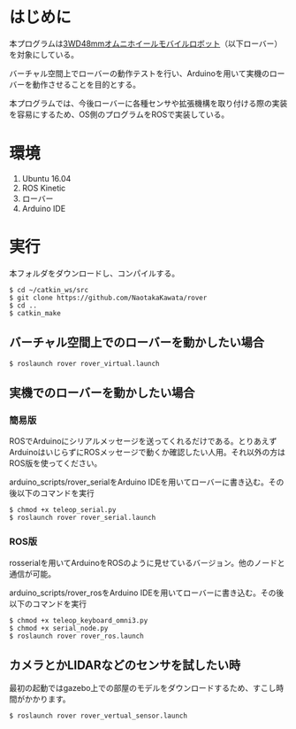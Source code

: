# はじめに

本プログラムは[3WD48mmオムニホイールモバイルロボット]( https://www.vstone.co.jp/robotshop/index.php?main_page=product_info&cPath=895&products_id=5156 )（以下ローバー）を対象にしている。

バーチャル空間上でローバーの動作テストを行い、Arduinoを用いて実機のローバーを動作させることを目的とする。

本プログラムでは、今後ローバーに各種センサや拡張機構を取り付ける際の実装を容易にするため、OS側のプログラムをROSで実装している。



# 環境

1. Ubuntu 16.04
2. ROS Kinetic
3. ローバー
4. Arduino IDE



# 実行

本フォルダをダウンロードし、コンパイルする。

```shell
$ cd ~/catkin_ws/src
$ git clone https://github.com/NaotakaKawata/rover
$ cd ..
$ catkin_make
```



## バーチャル空間上でのローバーを動かしたい場合

```shell
$ roslaunch rover rover_virtual.launch
```



## 実機でのローバーを動かしたい場合

### 簡易版

ROSでArduinoにシリアルメッセージを送ってくれるだけである。とりあえずArduinoはいじらずにROSメッセージで動くか確認したい人用。それ以外の方はROS版を使ってください。



arduino_scripts/rover_serialをArduino IDEを用いてローバーに書き込む。その後以下のコマンドを実行

```shell
$ chmod +x teleop_serial.py 
$ roslaunch rover rover_serial.launch
```



### ROS版

rosserialを用いてArduinoをROSのように見せているバージョン。他のノードと通信が可能。



arduino_scripts/rover_rosをArduino IDEを用いてローバーに書き込む。その後以下のコマンドを実行

```shell
$ chmod +x teleop_keyboard_omni3.py 
$ chmod +x serial_node.py 
$ roslaunch rover rover_ros.launch
```



## カメラとかLIDARなどのセンサを試したい時

最初の起動ではgazebo上での部屋のモデルをダウンロードするため、すこし時間がかかります。

```shell
$ roslaunch rover rover_vertual_sensor.launch
```

